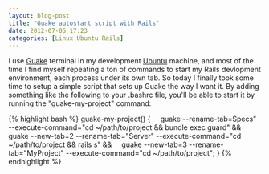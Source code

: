 ```yaml
---
layout: blog-post
title: "Guake autostart script with Rails"
date: 2012-07-05 17:23
categories: [Linux Ubuntu Rails]
---
```

I use
[Guake](http://guake.org/) terminal in my development
[Ubuntu](http://www.ubuntu.com) machine, and most of the time I find myself repeating a ton of commands to start my Rails devlopment environment, each process under its own tab. So today I finally took some time to setup a simple script that sets up Guake the way I want it. By adding something like the following to your .bashrc file, you'll be able to start it by running the "guake-my-project" command:

{% highlight bash %}
guake-my-project() {  
	  guake --rename-tab=Specs" --execute-command="cd ~/path/to/project && bundle exec guard" &&  
	  guake --new-tab=2 --rename-tab="Server" --execute-command="cd ~/path/to/project && rails s" &&  
	  guake --new-tab=3 --rename-tab="MyProject" --execute-command="cd ~/path/to/project";
	}
{% endhighlight %}

